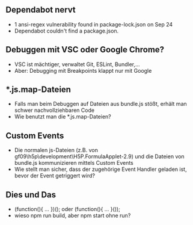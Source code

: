## Dependabot nervt
* 1 ansi-regex vulnerability found in package-lock.json on Sep 24
* Dependabot couldn't find a package.json. 
## Debuggen mit VSC oder Google Chrome?
* VSC ist mächtiger, verwaltet Git, ESLint, Bundler,...
* Aber: Debugging mit Breakpoints klappt nur mit Google
## *.js.map-Dateien
* Falls man beim Debuggen auf Dateien aus bundle.js stößt, erhält man
schwer nachvollziehbaren Code
* Wie benutzt man die *.js.map-Dateien?
## Custom Events
* Die normalen js-Dateien (z.B. von gf09\h5p\development\H5P.FormulaApplet-2.9)
und die Dateien von bundle.js kommunizieren mittels Custom Events
* Wie stellt man sicher, dass der zugehörige Event Handler geladen ist, bevor der Event getriggert wird?
## Dies und Das
* (function(){ ... })(); oder (function(){ ... }());
* wieso npm run build, aber npm start ohne run?
 